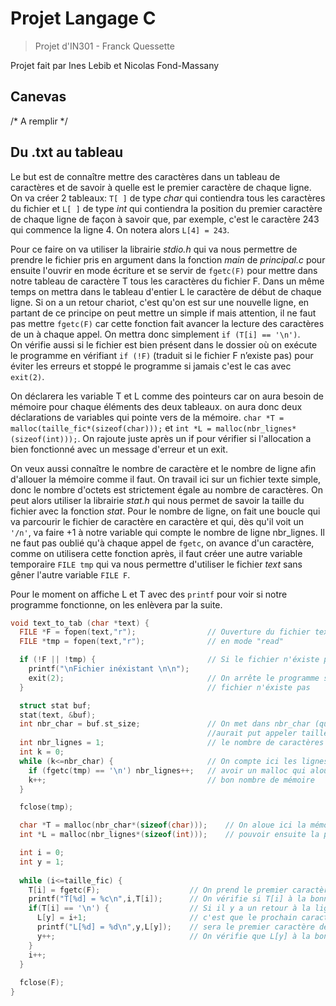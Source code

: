 # Projet Langage C

> Projet d'IN301 - Franck Quessette
>

Projet fait par Ines Lebib et Nicolas Fond-Massany

## Canevas 

/* A remplir */

## Du .txt au tableau

Le but est de connaître mettre des caractères dans un tableau de caractères et de savoir à quelle est le premier caractère de chaque ligne.
On va créer 2 tableaux: ```T[ ]``` de type *char* qui contiendra tous les caractères du fichier et ```L[ ]``` de type *int* qui contiendra la position du premier caractère de chaque ligne de façon à savoir que, par exemple, c'est le caractère 243 qui commence la ligne 4. On notera alors `L[4] = 243`.

Pour ce faire on va utiliser la librairie *stdio.h* qui va nous permettre de prendre le fichier pris en argument dans la fonction *main* de *principal.c* pour ensuite l'ouvrir en mode écriture et se servir de ``fgetc(F)`` pour mettre dans notre tableau de caractère T tous les caractères du fichier F. Dans un même temps on mettra dans le tableau d'entier L le caractère de début de chaque ligne. Si on a un retour chariot, c'est qu'on est sur une nouvelle ligne, en partant de ce principe on peut mettre un simple if mais attention, il ne faut pas mettre `fgetc(F)` car cette fonction fait avancer la lecture des caractères de un à chaque appel. On mettra donc simplement `if (T[i] == '\n')`.  
On vérifie aussi si le fichier est bien présent dans le dossier où on exécute le programme en vérifiant `if (!F)` (traduit si le fichier F n’existe pas) pour éviter les erreurs et stoppé le programme si jamais c'est le cas avec `exit(2)`.

On déclarera les variable T et L comme des pointeurs car on aura besoin de mémoire pour chaque éléments des deux tableaux. on aura donc deux déclarations de variables qui pointe vers de la mémoire. `char *T = malloc(taille_fic*(sizeof(char)));` et  `int *L = malloc(nbr_lignes*(sizeof(int)));`. On rajoute juste après un if pour vérifier si l'allocation a bien fonctionné avec un message d'erreur et un exit.

On veux aussi connaître le nombre de caractère et le nombre de ligne afin d'allouer la mémoire comme il faut. On travail ici sur un fichier texte simple, donc le nombre d'octets est strictement égale au nombre de caractères. On peut alors utiliser la librairie *stat.h* qui nous permet de savoir la taille du fichier avec la fonction *stat*. Pour le nombre de ligne, on fait une boucle qui va parcourir le fichier de caractère en caractère et qui, dès qu'il voit un `'/n'`, va faire +1 à notre variable qui compte le nombre de ligne nbr_lignes. Il ne faut pas oublié qu'à chaque appel de `fgetc`, on avance d'un caractère, comme on utilisera cette fonction après, il faut créer une autre variable temporaire `FILE tmp` qui va nous permettre d'utiliser le fichier *text* sans gêner l'autre variable `FILE F`. 

Pour le moment on affiche L et T avec des `printf` pour voir si notre programme fonctionne, on les enlèvera par la suite. 

```c
void text_to_tab (char *text) {
  FILE *F = fopen(text,"r");				// Ouverture du fichier texte 
  FILE *tmp = fopen(text,"r");				// en mode "read"

  if (!F || !tmp) {							// Si le fichier n'éxiste pas
    printf("\nFichier inéxistant \n\n");
    exit(2);								// On arrête le programme si le  
  }											// fichier n'éxiste pas

  struct stat buf;
  stat(text, &buf);
  int nbr_char = buf.st_size;				// On met dans nbr_char (qu'on 
    										//aurait put appeler taille_fic)
  int nbr_lignes = 1;						// le nombre de caractères du texte
  int k = 0;
  while (k<=nbr_char) {						// On compte ici les lignes pour 
    if (fgetc(tmp) == '\n') nbr_lignes++;	// avoir un malloc qui aloue le 
    k++;									// bon nombre de mémoire
  }

  fclose(tmp);

  char *T = malloc(nbr_char*(sizeof(char)));	// On aloue ici la mémoire pour 
  int *L = malloc(nbr_lignes*(sizeof(int)));	// pouvoir ensuite la pointer

  int i = 0;									 
  int y = 1;									 
												
  while (i<=taille_fic) {
    T[i] = fgetc(F);					// On prend le premier caractère
    printf("T[%d] = %c\n",i,T[i]);		// On vérifie si T[i] à la bonne valeur
    if(T[i] == '\n') {					// Si il y a un retour à la ligne 
      L[y] = i+1;						// c'est que le prochain caractère 
      printf("L[%d] = %d\n",y,L[y]);	// sera le premier caractère de la ligne
      y++;								// On vérifie que L[y] à la bonne valeur
    }
    i++;
  }
    
  fclose(F);
}
```







